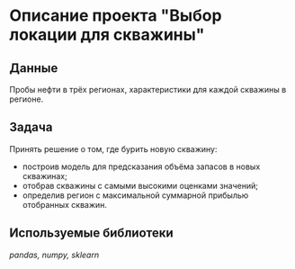 # Описание проекта "Выбор локации для скважины"

## Данные

Пробы нефти в трёх регионах, характеристики для каждой скважины в регионе.

## Задача

Принять решение о том, где бурить новую скважину:

- построив модель для предсказания объёма запасов в новых скважинах;
- отобрав скважины с самыми высокими оценками значений;
- определив регион с максимальной суммарной прибылью отобранных скважин.


## Используемые библиотеки

*pandas, numpy, sklearn*